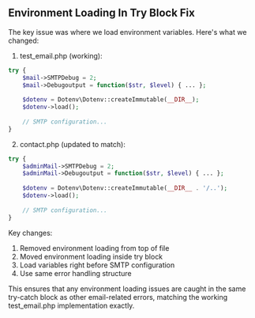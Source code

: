## Environment Loading In Try Block Fix

The key issue was where we load environment variables. Here's what we changed:

1. test_email.php (working):
```php
try {
    $mail->SMTPDebug = 2;
    $mail->Debugoutput = function($str, $level) { ... };
    
    $dotenv = Dotenv\Dotenv::createImmutable(__DIR__);
    $dotenv->load();
    
    // SMTP configuration...
}
```

2. contact.php (updated to match):
```php
try {
    $adminMail->SMTPDebug = 2;
    $adminMail->Debugoutput = function($str, $level) { ... };
    
    $dotenv = Dotenv\Dotenv::createImmutable(__DIR__ . '/..');
    $dotenv->load();
    
    // SMTP configuration...
}
```

Key changes:
1. Removed environment loading from top of file
2. Moved environment loading inside try block
3. Load variables right before SMTP configuration
4. Use same error handling structure

This ensures that any environment loading issues are caught in the same try-catch block as other email-related errors, matching the working test_email.php implementation exactly.